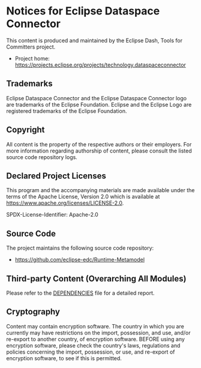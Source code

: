 # Notices for Eclipse Dataspace Connector

This content is produced and maintained by the Eclipse Dash, Tools for
Committers project.

* Project home: https://projects.eclipse.org/projects/technology.dataspaceconnector

## Trademarks

Eclipse Dataspace Connector and the Eclipse Dataspace Connector logo are trademarks of the Eclipse Foundation.
Eclipse and the Eclipse Logo are registered trademarks of the Eclipse Foundation.

## Copyright

All content is the property of the respective authors or their employers. For more information regarding authorship of
content, please consult the listed source code repository logs.

## Declared Project Licenses

This program and the accompanying materials are made available under the terms of the Apache License, Version 2.0 which
is available at https://www.apache.org/licenses/LICENSE-2.0.

SPDX-License-Identifier: Apache-2.0

## Source Code

The project maintains the following source code repository:

* https://github.com/eclipse-edc/Runtime-Metamodel

## Third-party Content (Overarching All Modules)

Please refer to the [DEPENDENCIES](https://eclipse-edc.github.io/Runtime-Metamodel/DEPENDENCIES) file for a detailed report.

## Cryptography

Content may contain encryption software. The country in which you are currently may have restrictions on the import,
possession, and use, and/or re-export to another country, of encryption software. BEFORE using any encryption software,
please check the country's laws, regulations and policies concerning the import, possession, or use, and re-export of
encryption software, to see if this is permitted.
